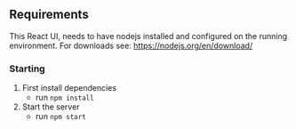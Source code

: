## Requirements
This React UI, needs to have nodejs installed and configured on the running environment.
For downloads see: https://nodejs.org/en/download/
### Starting

1. First install dependencies
   - run `npm install`
2. Start the server
   - run `npm start`